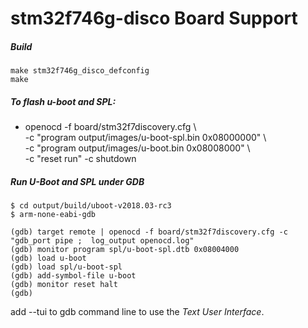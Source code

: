 # stm32f746g-disco Board Support

##### Build
```
make stm32f746g_disco_defconfig
make
```

##### To flash u-boot and SPL:
* openocd -f board/stm32f7discovery.cfg \\\
    -c "program output/images/u-boot-spl.bin 0x08000000" \\\
    -c "program output/images/u-boot.bin 0x08008000" \\\
    -c "reset run" -c shutdown

##### Run U-Boot and SPL under GDB
```
$ cd output/build/uboot-v2018.03-rc3
$ arm-none-eabi-gdb

(gdb) target remote | openocd -f board/stm32f7discovery.cfg -c "gdb_port pipe ;  log_output openocd.log"
(gdb) monitor program spl/u-boot-spl.dtb 0x08004000
(gdb) load u-boot
(gdb) load spl/u-boot-spl
(gdb) add-symbol-file u-boot
(gdb) monitor reset halt
(gdb) 
```
   add --tui to gdb command line to use the _Text User Interface_.
